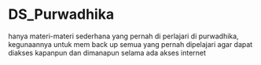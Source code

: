 # DS_Purwadhika
hanya materi-materi sederhana yang pernah di perlajari di purwadhika, kegunaannya untuk mem back up semua yang pernah dipelajari agar dapat diakses kapanpun dan dimanapun selama ada akses internet
